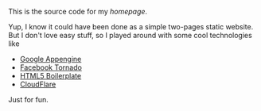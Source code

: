 This is the source code for my _homepage_.

Yup, I know it could have been done as a simple two-pages static website.
But I don't love easy stuff, so I played around with some cool technologies like

   * [Google Appengine](http://cloud.google.com/appengine "Appengine")
   * [Facebook Tornado](http://www.tornadoweb.org/ "Tornado") 
   * [HTML5 Boilerplate](http://html5boilerplate.com/ "HTML5")
   * [CloudFlare](https://www.cloudflare.com/ "CloudFlare")

Just for fun.


